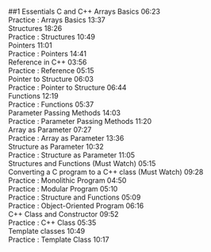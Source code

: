 ##1 Essentials C and C++
Arrays Basics
06:23  
Practice : Arrays Basics
13:37  
Structures
18:26  
Practice : Structures
10:49  
Pointers
11:01  
Practice : Pointers
14:41  
Reference in C++
03:56  
Practice : Reference
05:15  
Pointer to Structure
06:03  
Practice : Pointer to Structure
06:44  
Functions
12:19  
Practice : Functions
05:37  
Parameter Passing Methods
14:03  
Practice : Parameter Passing Methods
11:20  
Array as Parameter
07:27  
Practice : Array as Parameter
13:36  
Structure as Parameter
10:32  
Practice : Structure as Parameter
11:05  
Structures and Functions (Must Watch)
05:15  
Converting a C program to a C++ class (Must Watch)
09:28  
Practice : Monolithic Program
04:50  
Practice : Modular Program
05:10  
Practice : Structure and Functions
05:09  
Practice : Object-Oriented Program
06:16  
C++ Class and Constructor
09:52  
Practice : C++ Class
05:35  
Template classes
10:49  
Practice : Template Class
10:17  
